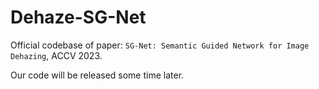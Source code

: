 # Dehaze-SG-Net
Official codebase of paper: `SG-Net: Semantic Guided Network for Image Dehazing`, ACCV 2023.

Our code will be released some time later.
